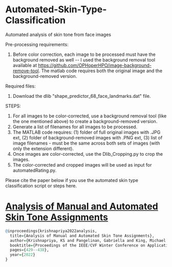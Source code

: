 # Automated-Skin-Type-Classification
Automated analysis of skin tone from face images

Pre-processing requirements:
1. Before color correction, each image to be processed must have the background removed as well -- I used the background removal tool available at https://github.com/OPHoperHPO/image-background-remove-tool. The matlab code requires both the original image and the background-removed version.

Required files:
1. Download the dlib "shape_predictor_68_face_landmarks.dat" file.

STEPS:
1. For all images to be color-corrected, use a background removal tool (like the one mentioned above) to create a background-removed version.
2. Generate a list of filenames for all images to be processed.
3. The MATLAB code requires: (1) folder of full original images with .JPG ext, (2) folder of background-removed images with .PNG ext, (3) list of image filenames - must be the same across both sets of images (with only the extension different).
4. Once images are color-corrected, use the Dlib_Cropping.py to crop the images.
5. The color-corrected and cropped images will be used as input for automatedRating.py.

Please cite the paper below if you use the automated skin type classification script or steps here.

# [Analysis of Manual and Automated Skin Tone Assignments](https://openaccess.thecvf.com/content/WACV2022W/DVPB/papers/Krishnapriya_Analysis_of_Manual_and_Automated_Skin_Tone_Assignments_WACVW_2022_paper.pdf)
``` r
@inproceedings{krishnapriya2022analysis,
  title={Analysis of Manual and Automated Skin Tone Assignments},
  author={Krishnapriya, KS and Pangelinan, Gabriella and King, Michael C and Bowyer, Kevin W},
  booktitle={Proceedings of the IEEE/CVF Winter Conference on Applications of Computer Vision},
  pages={429--438},
  year={2022}
}
```
